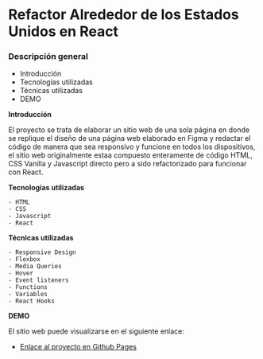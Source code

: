 # Refactor Alrededor de los Estados Unidos en React

### Descripción general

- Introducción
- Tecnologías utilizadas
- Técnicas utilizadas
- DEMO

**Introducción**

El proyecto se trata de elaborar un sitio web de una sola página en donde se replique el diseño de una página web elaborado en Figma y redactar el código de manera que sea responsivo y funcione en todos los dispositivos, el sitio web originalmente estaa compuesto enteramente de código HTML, CSS Vanilla y Javascript directo pero a sido refactorizado para funcionar con React.

**Tecnologías utilizadas**

    - HTML
    - CSS
    - Javascript
    - React

**Técnicas utilizadas**

    - Responsive Design
    - Flexbox
    - Media Queries
    - Hover
    - Event listeners
    - Functions
    - Variables
    - React Hooks

**DEMO**

El sitio web puede visualizarse en el siguiente enlace:

- [Enlace al proyecto en Github Pages](https://aegisnull.github.io/around-react/)
